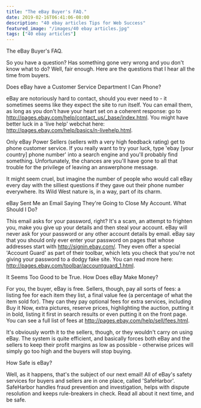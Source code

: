 ```yaml
---
title: "The eBay Buyer's FAQ."
date: 2019-02-16T06:41:06-08:00
description: "40 ebay articles Tips for Web Success"
featured_image: "/images/40 ebay articles.jpg"
tags: ["40 ebay articles"]
---
```


The eBay Buyer's FAQ.

So you have a question? Has something gone very wrong and you don't know what to do? Well, fair enough. Here are the questions that I hear all the time from buyers.

Does eBay have a Customer Service Department I Can Phone?

eBay are notoriously hard to contact, should you ever need to - it sometimes seems like they expect the site to run itself. You can email them, as long as you don't have your heart set on a coherent response: go to http://pages.ebay.com/help/contact_us/_base/index.html. You might have better luck in a 'live help' webchat here: http://pages.ebay.com/help/basics/n-livehelp.html.

Only eBay Power Sellers (sellers with a very high feedback rating) get to phone customer service. If you really want to try your luck, type 'ebay [your country] phone number' into a search engine and you'll probably find something. Unfortunately, the chances are you'll have gone to all that trouble for the privilege of leaving an answerphone message. 

It might seem cruel, but imagine the number of people who would call eBay every day with the silliest questions if they gave out their phone number everywhere. Its Wild West nature is, in a way, part of its charm.

eBay Sent Me an Email Saying They're Going to Close My Account. What Should I Do?

This email asks for your password, right? It's a scam, an attempt to frighten you, make you give up your details and then steal your account. eBay will never ask for your password or any other account details by email. eBay say that you should only ever enter your password on pages that whose addresses start with http://signin.ebay.com/. They even offer a special 'Account Guard' as part of their toolbar, which lets you check that you're not giving your password to a dodgy fake site. You can read more here: http://pages.ebay.com/toolbar/accountguard_1.html.

It Seems Too Good to be True. How Does eBay Make Money?

For you, the buyer, eBay is free. Sellers, though, pay all sorts of fees: a listing fee for each item they list, a final value fee (a percentage of what the item sold for). They can they pay optional fees for extra services, including Buy it Now, extra pictures, reserve prices, highlighting the auction, putting it in bold, listing it first in search results or even putting it on the front page. You can see a full list of fees at http://pages.ebay.com/help/sell/fees.html.

It's obviously worth it to the sellers, though, or they wouldn't carry on using eBay. The system is quite efficient, and basically forces both eBay and the sellers to keep their profit margins as low as possible - otherwise prices will simply go too high and the buyers will stop buying.

How Safe is eBay?

Well, as it happens, that's the subject of our next email! All of eBay's safety services for buyers and sellers are in one place, called 'SafeHarbor'. SafeHarbor handles fraud prevention and investigation, helps with dispute resolution and keeps rule-breakers in check. Read all about it next time, and be safe. 

